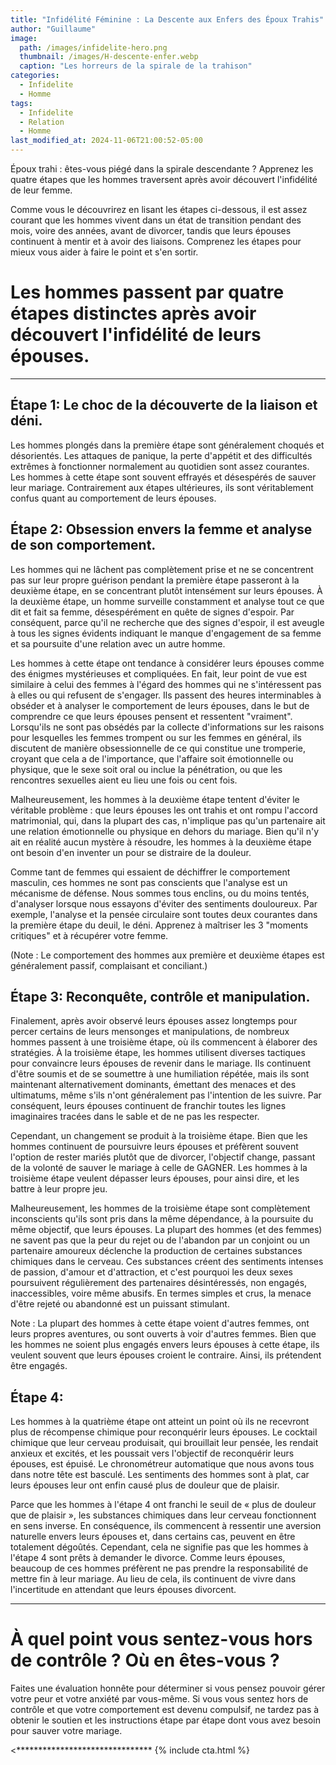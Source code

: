 ```yaml
---
title: "Infidélité Féminine : La Descente aux Enfers des Époux Trahis"
author: "Guillaume"
image: 
  path: /images/infidelite-hero.png
  thumbnail: /images/H-descente-enfer.webp
  caption: "Les horreurs de la spirale de la trahison"
categories:
  - Infidelite
  - Homme
tags:
  - Infidelite
  - Relation
  - Homme
last_modified_at: 2024-11-06T21:00:52-05:00
---
```

Époux trahi : êtes-vous piégé dans la spirale descendante ? Apprenez les quatre étapes que les hommes traversent après avoir découvert l'infidélité de leur femme.

Comme vous le découvrirez en lisant les étapes ci-dessous, il est assez courant que les hommes vivent dans un état de transition pendant des mois, voire des années, avant de divorcer, tandis que leurs épouses continuent à mentir et à avoir des liaisons. Comprenez les étapes pour mieux vous aider à faire le point et s'en sortir.


# Les hommes passent par quatre étapes distinctes après avoir découvert l'infidélité de leurs épouses.

*******************************

## Étape 1: Le choc de la découverte de la liaison et déni.

Les hommes plongés dans la première étape sont généralement choqués et désorientés. Les attaques de panique, la perte d'appétit et des difficultés extrêmes à fonctionner normalement au quotidien sont assez courantes. Les hommes à cette étape sont souvent effrayés et désespérés de sauver leur mariage. Contrairement aux étapes ultérieures, ils sont véritablement confus quant au comportement de leurs épouses.



## Étape 2: Obsession envers la femme et analyse de son comportement.

Les hommes qui ne lâchent pas complètement prise et ne se concentrent pas sur leur propre guérison pendant la première étape passeront à la deuxième étape, en se concentrant plutôt intensément sur leurs épouses. À la deuxième étape, un homme surveille constamment et analyse tout ce que dit et fait sa femme, désespérément en quête de signes d'espoir. Par conséquent, parce qu'il ne recherche que des signes d'espoir, il est aveugle à tous les signes évidents indiquant le manque d'engagement de sa femme et sa poursuite d'une relation avec un autre homme.

Les hommes à cette étape ont tendance à considérer leurs épouses comme des énigmes mystérieuses et compliquées. En fait, leur point de vue est similaire à celui des femmes à l'égard des hommes qui ne s'intéressent pas à elles ou qui refusent de s'engager. Ils passent des heures interminables à obséder et à analyser le comportement de leurs épouses, dans le but de comprendre ce que leurs épouses pensent et ressentent "vraiment". Lorsqu'ils ne sont pas obsédés par la collecte d'informations sur les raisons pour lesquelles les femmes trompent ou sur les femmes en général, ils discutent de manière obsessionnelle de ce qui constitue une tromperie, croyant que cela a de l'importance, que l'affaire soit émotionnelle ou physique, que le sexe soit oral ou inclue la pénétration, ou que les rencontres sexuelles aient eu lieu une fois ou cent fois.

Malheureusement, les hommes à la deuxième étape tentent d'éviter le véritable problème : que leurs épouses les ont trahis et ont rompu l'accord matrimonial, qui, dans la plupart des cas, n'implique pas qu'un partenaire ait une relation émotionnelle ou physique en dehors du mariage. Bien qu'il n'y ait en réalité aucun mystère à résoudre, les hommes à la deuxième étape ont besoin d'en inventer un pour se distraire de la douleur.

Comme tant de femmes qui essaient de déchiffrer le comportement masculin, ces hommes ne sont pas conscients que l'analyse est un mécanisme de défense. Nous sommes tous enclins, ou du moins tentés, d'analyser lorsque nous essayons d'éviter des sentiments douloureux. Par exemple, l'analyse et la pensée circulaire sont toutes deux courantes dans la première étape du deuil, le déni. Apprenez à maîtriser les 3 "moments critiques" et à récupérer votre femme.

[//]: # "TODO: insert link to articels moments critiques"

(Note : Le comportement des hommes aux première et deuxième étapes est généralement passif, complaisant et conciliant.)


## Étape 3: Reconquête, contrôle et manipulation.

Finalement, après avoir observé leurs épouses assez longtemps pour percer certains de leurs mensonges et manipulations, de nombreux hommes passent à une troisième étape, où ils commencent à élaborer des stratégies. À la troisième étape, les hommes utilisent diverses tactiques pour convaincre leurs épouses de revenir dans le mariage. Ils continuent d'être soumis et de se soumettre à une humiliation répétée, mais ils sont maintenant alternativement dominants, émettant des menaces et des ultimatums, même s'ils n'ont généralement pas l'intention de les suivre. Par conséquent, leurs épouses continuent de franchir toutes les lignes imaginaires tracées dans le sable et de ne pas les respecter.

Cependant, un changement se produit à la troisième étape. Bien que les hommes continuent de poursuivre leurs épouses et préfèrent souvent l'option de rester mariés plutôt que de divorcer, l'objectif change, passant de la volonté de sauver le mariage à celle de GAGNER. Les hommes à la troisième étape veulent dépasser leurs épouses, pour ainsi dire, et les battre à leur propre jeu.

Malheureusement, les hommes de la troisième étape sont complètement inconscients qu'ils sont pris dans la même dépendance, à la poursuite du même objectif, que leurs épouses. La plupart des hommes (et des femmes) ne savent pas que la peur du rejet ou de l'abandon par un conjoint ou un partenaire amoureux déclenche la production de certaines substances chimiques dans le cerveau. Ces substances créent des sentiments intenses de passion, d'amour et d'attraction, et c'est pourquoi les deux sexes poursuivent régulièrement des partenaires désintéressés, non engagés, inaccessibles, voire même abusifs. En termes simples et crus, la menace d'être rejeté ou abandonné est un puissant stimulant.

Note : La plupart des hommes à cette étape voient d'autres femmes, ont leurs propres aventures, ou sont ouverts à voir d'autres femmes. Bien que les hommes ne soient plus engagés envers leurs épouses à cette étape, ils veulent souvent que leurs épouses croient le contraire. Ainsi, ils prétendent être engagés.



## Étape 4: 

Les hommes à la quatrième étape ont atteint un point où ils ne recevront plus de récompense chimique pour reconquérir leurs épouses. Le cocktail chimique que leur cerveau produisait, qui brouillait leur pensée, les rendait anxieux et excités, et les poussait vers l'objectif de reconquérir leurs épouses, est épuisé. Le chronométreur automatique que nous avons tous dans notre tête est basculé. Les sentiments des hommes sont à plat, car leurs épouses leur ont enfin causé plus de douleur que de plaisir.

Parce que les hommes à l'étape 4 ont franchi le seuil de « plus de douleur que de plaisir », les substances chimiques dans leur cerveau fonctionnent en sens inverse. En conséquence, ils commencent à ressentir une aversion naturelle envers leurs épouses et, dans certains cas, peuvent en être totalement dégoûtés. Cependant, cela ne signifie pas que les hommes à l'étape 4 sont prêts à demander le divorce. Comme leurs épouses, beaucoup de ces hommes préfèrent ne pas prendre la responsabilité de mettre fin à leur mariage. Au lieu de cela, ils continuent de vivre dans l'incertitude en attendant que leurs épouses divorcent.


*******************************

# À quel point vous sentez-vous hors de contrôle ? Où en êtes-vous ?


Faites une évaluation honnête pour déterminer si vous pensez pouvoir gérer votre peur et votre anxiété par vous-même. Si vous vous sentez hors de contrôle et que votre comportement est devenu compulsif, ne tardez pas à obtenir le soutien et les instructions étape par étape dont vous avez besoin pour sauver votre mariage.

<*******************************
{% include cta.html %}

[//]: # "TODO: Si vous n'avez pas lu les livres sur l'infidélité féminine, c'est là que vous devez commencer. Vous découvrirez exactement ce que pense, ressent et prévoit votre femme - afin que vous puissiez cesser d'analyser et cesser de fonctionner avec une mentalité qui mène au divorce."